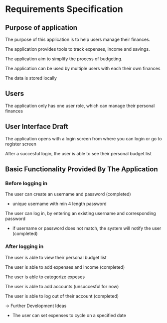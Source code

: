 # Requirements Specification

## Purpose of application

The purpose of this application is to help users manage their finances. 

The application provides tools to track expenses, income and savings.

The application aim to simplify the process of budgeting.

The application can be used by multiple users with each their own finances

The data is stored locally

## Users

The application only has one user role, which can manage their personal finances

## User Interface Draft

The application opens with a login screen from where you can login or go to register screen

After a succesful login, the user is able to see their personal budget list

## Basic Functionality Provided By The Application

### Before logging in

The user can create an username and password (completed)
- unique username with min 4 length password 

The user can log in, by entering an existing username and corresponding password
- if username or password does not match, the system will notify the user (completed)

### After logging in 

The user is able to view their personal budget list 

The user is able to add expenses and income (completed)

The user is able to categorize expeses

The user is able to add accounts (unsuccesful for now)

The user is able to log out of their account (completed)

-> Further Development Ideas
- The user can set expenses to cycle on a specified date 
